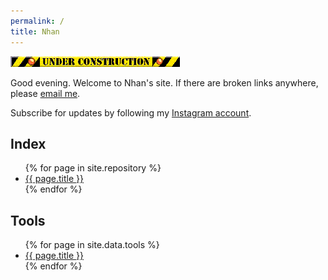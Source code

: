 ```yaml
---
permalink: /
title: Nhan
---
```


<img alt="Under construction" src="/files/underconstruction.gif">

Good evening. Welcome to Nhan's site. If there are broken links anywhere, please [email me](mailto:nhtnhanbn@gmail.com).

Subscribe for updates by following my [Instagram account](https://instagram.com/nhan.an.victorian).

## Index

<ul class="pages">
  {% for page in site.repository %}
    <li><a href="{{ page.url }}">{{ page.title }}</a></li>
  {% endfor %}
</ul>

## Tools

<ul class="pages">
  {% for page in site.data.tools %}
    <li><a href="{{ page.url }}">{{ page.title }}</a></li>
  {% endfor %}
</ul>
